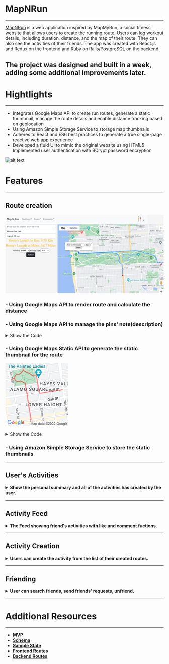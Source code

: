 # **MapNRun**
----
[MapNRun](https://mapnrun.heroku.com) is a web application inspired by MapMyRun, a social fitness website that allows users to create the running route. Users can log workout details, including duration, distance, and the map of their route. They can also see the activities of their friends. The app was created with React.js and Redux on the frontend and Ruby on Rails/PostgreSQL on the backend.

The project was designed and built in a week, adding some additional improvements later.
---
# **Hightlights**
---
* Integrates Google Maps API to create run routes, generate a static thumbnail, manage the route details and enable distance tracking based on geolocation
* Using Amazon Simple Storage Service to storage map thumbnails 
* Adheres to React and ES6 best practices to generate a true single-page reactive web app experience
* Developed a fluid UI to mimic the original website using HTML5
Implemented user authentication with BCrypt password encryption

![alt text][homeimg]

# **Features**
---
## **Route creation**
![alt text][createrouteimg]

### - **Using Google Maps API to render route and calculate the distance**
### - **Using Google Maps API to manage the pins' note(description)**
<details>
<summary>Show the Code</summary>

```javascript
renderRoute(){
        let customIcon ={
            path: "M 0 -2 C -2 -2 -2 1 0 1 S 2 -2 0 -2",
            fillColor: "blue",
            strokeWeight: 0,
            fillOpacity: 0.8,
            scale: 3,
            
        };
        let customIconRed ={
            path: "M 0 -2 C -2 -2 -2 1 0 1 S 2 -2 0 -2",
            fillColor: 'red',
            strokeWeight: 0,
            fillOpacity: 0.8,
            scale: 3,
        };
        // put the pin for the first marker
        if(this.nodes.length < 2){
            this.start_point = new google.maps.Marker({
                position: this.nodes[0].location,
                icon: customIcon,
                map: this.map,
            })
            
        }
        else{
            //now we can draw map with these data
            if(this.start_point != null){
                this.start_point.setMap(null);
            }
            const nodesLength = this.nodes.length
            const headTail = [{location:this.nodes[0].location},{location:this.nodes[nodesLength-1].location}]
            let tmp = this.nodes.slice(1,-1)
            const betweens = tmp.map(el => { return {
                location:el.location,
                stopover:true,
            };});
            return this.directionsService
            .route({
                origin: headTail[0],
                destination: headTail[1],
                waypoints: betweens,
                optimizeWaypoints: true,
                travelMode: google.maps.TravelMode.WALKING,
            }).then(
                response =>{
                    this.directionsRenderer.setOptions({
                        directions:response,
                        suppressMarkers: true,
                        
                    });
                    
                    this.route_steps = response.routes[0].legs;
                    this.response = response;
                    this.nodes.forEach((el,idx)=>{
                        if(idx == 0 || idx == nodesLength -1){
                            this.createMarker(el.location,customIconRed,'headTail',idx,el.description);
                        }else{
                            this.createMarker(el.location,customIcon,'between',idx,el.description);
                        }
                    })
                    
                },  
                errors => {
                    console.log('render map errors',errors)
                }
            )

        }
        if(this.callFormListener == false){
            // add listening for description
            $('#map-container').on('submit','.info-description-form',(e)=>{
                e.preventDefault(); 
                let currentForm = e.currentTarget;
                let formData = new FormData(currentForm);
                let nId = parseInt(currentForm.id.slice(9));
                this.nodes[nId]['description'] = formData.get('description');
            });

            //add the delete handler
            $('#map-container').on('submit','.info-delete-form',(e)=>{
                e.preventDefault(); 
                let currentForm = e.currentTarget;
                let nId = parseInt(currentForm.id.slice(16))
                this.currentInfoWindow.close();
                this.infoNodes.forEach(el => {
                    google.maps.event.clearInstanceListeners(el);
                    el.setMap(null)
                })
                this.infoNodes = [];
                this.nodes.splice(nId,1);
                this.renderRoute();

            });
            this.callFormListener = true
        }
    }
```

</details>


### - **Using Google Maps Static API to generate the static thumbnail for the route**
![alt text][staticimg]
<details>
<summary>Show the Code</summary>

``` javascript
getPreviewURL(){
        if (this.response != null){
        let encodedPath = this.response.routes[0].overview_polyline
        let url = `https://maps.googleapis.com/maps/api/staticmap?size=200x200&path=weight:3%7Ccolor:red%7Cenc:${encodedPath}&key=${keys.map}&v=beta&callback=initMap`
        return url;
        }else{
            return null;
        }
        

    }
```
</details>

### - **Using Amazon Simple Storage Service to store the static thumbnails**
----
## **User's Activities**
<details>
<summary><b>Show the personal summary and all of the activities has created by the user.</b></summary>

![alt text][activitiesimg]
</details>
 
---
## **Activity Feed**
<details>

<summary><b>The Feed showing friend's activities with like and comment fuctions.</b></summary>

![alt text][feedimg]
</details>

---

## **Activity Creation**
<details>

<summary><b>Users can create the activity from the list of their created routes.</b></summary>

![alt text][addactivityimg]
</details>

---

## **Friending** 

<details>

<summary><b>User can search friends, send friends' requests, unfriend.</b></summary>

![alt text][friendsimg]
</details>

---

# **Additional Resources**

---

* [**MVP**][mvp]
* [**Schema**][schema]
* [**Sample State**][state]
* [**Frontend Routes**][front-end]
* [**Backend Routes**][back-end]


[homeimg]: https://github.com/phamv21/stvp-running-shape/blob/main/app/assets/screenshots/Home.png?raw=true "Home"

[activitiesimg]: https://github.com/phamv21/stvp-running-shape/blob/main/app/assets/screenshots/activities.png?raw=true "Activities"

[addactivityimg]: https://github.com/phamv21/stvp-running-shape/blob/main/app/assets/screenshots/add%20activity.png?raw=true "Add Activity"

[createrouteimg]: https://github.com/phamv21/stvp-running-shape/blob/main/app/assets/screenshots/create%20route.png?raw=true "Create New Route"

[feedimg]: https://github.com/phamv21/stvp-running-shape/blob/main/app/assets/screenshots/feed.png?raw=true "Feed"

[friendsimg]: https://github.com/phamv21/stvp-running-shape/blob/main/app/assets/screenshots/friends.png?raw=true "Friends"

[routesimg]: https://github.com/phamv21/stvp-running-shape/blob/main/app/assets/screenshots/routes.png?raw=true "Routes"

[searchroutesimg]: https://github.com/phamv21/stvp-running-shape/blob/main/app/assets/screenshots/search%20routes.png?raw=true "Search"

[showroutesearch]: https://github.com/phamv21/stvp-running-shape/blob/main/app/assets/screenshots/show%20route%20search.png?raw=true "Search Show"

[showroute]: https://github.com/phamv21/stvp-running-shape/blob/main/app/assets/screenshots/show%20route.png?raw=true "Show Route"

[staticimg]: https://github.com/phamv21/stvp-running-shape/blob/main/app/assets/screenshots/staticmap.png?raw=true "Static Image"

[mvp]: https://github.com/phamv21/stvp-running-shape/blob/main/app_docs/mvp.md
[schema]: https://github.com/phamv21/stvp-running-shape/blob/main/app_docs/schema.md
[back-end]: https://github.com/phamv21/stvp-running-shape/blob/main/app_docs/back_end_route.md
[front-end]: https://github.com/phamv21/stvp-running-shape/blob/main/app_docs/front_end_routes.md
[state]: https://github.com/phamv21/stvp-running-shape/blob/main/app_docs/state_sample.md

